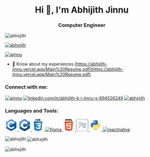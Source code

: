 <h1 align="center">Hi 👋, I'm Abhijith Jinnu</h1>
<h3 align="center">Computer Engineer</h3>

<p align="left"> <img src="https://komarev.com/ghpvc/?username=abhxjith&label=Profile%20views&color=0e75b6&style=flat" alt="abhxjith" /> </p>

<p align="left"> <a href="https://github.com/ryo-ma/github-profile-trophy"><img src="https://github-profile-trophy.vercel.app/?username=abhxjith" alt="abhxjith" /></a> </p>

<p align="left"> <a href="https://twitter.com/ajinnu" target="blank"><img src="https://img.shields.io/twitter/follow/ajinnu?logo=twitter&style=for-the-badge" alt="ajinnu" /></a> </p>

- 📄 Know about my experiences [https://abhijith-jinnu.vercel.app/Main%20Resume.pdf](https://abhijith-jinnu.vercel.app/Main%20Resume.pdf)

<h3 align="left">Connect with me:</h3>
<p align="left">
<a href="https://twitter.com/ajinnu" target="blank"><img align="center" src="https://raw.githubusercontent.com/rahuldkjain/github-profile-readme-generator/master/src/images/icons/Social/twitter.svg" alt="ajinnu" height="30" width="40" /></a>
<a href="https://linkedin.com/in/linkedin.com/in/abhijith-k-j-jinnu-s-694526249" target="blank"><img align="center" src="https://raw.githubusercontent.com/rahuldkjain/github-profile-readme-generator/master/src/images/icons/Social/linked-in-alt.svg" alt="linkedin.com/in/abhijith-k-j-jinnu-s-694526249" height="30" width="40" /></a>
<a href="https://instagram.com/abhxjith" target="blank"><img align="center" src="https://raw.githubusercontent.com/rahuldkjain/github-profile-readme-generator/master/src/images/icons/Social/instagram.svg" alt="abhxjith" height="30" width="40" /></a>
</p>

<h3 align="left">Languages and Tools:</h3>
<p align="left"> <a href="https://www.cprogramming.com/" target="_blank" rel="noreferrer"> <img src="https://raw.githubusercontent.com/devicons/devicon/master/icons/c/c-original.svg" alt="c" width="40" height="40"/> </a> <a href="https://www.w3schools.com/cpp/" target="_blank" rel="noreferrer"> <img src="https://raw.githubusercontent.com/devicons/devicon/master/icons/cplusplus/cplusplus-original.svg" alt="cplusplus" width="40" height="40"/> </a> <a href="https://www.w3schools.com/css/" target="_blank" rel="noreferrer"> <img src="https://raw.githubusercontent.com/devicons/devicon/master/icons/css3/css3-original-wordmark.svg" alt="css3" width="40" height="40"/> </a> <a href="https://www.figma.com/" target="_blank" rel="noreferrer"> <img src="https://www.vectorlogo.zone/logos/figma/figma-icon.svg" alt="figma" width="40" height="40"/> </a> <a href="https://www.w3.org/html/" target="_blank" rel="noreferrer"> <img src="https://raw.githubusercontent.com/devicons/devicon/master/icons/html5/html5-original-wordmark.svg" alt="html5" width="40" height="40"/> </a> <a href="https://www.photoshop.com/en" target="_blank" rel="noreferrer"> <img src="https://raw.githubusercontent.com/devicons/devicon/master/icons/photoshop/photoshop-line.svg" alt="photoshop" width="40" height="40"/> </a> <a href="https://www.python.org" target="_blank" rel="noreferrer"> <img src="https://raw.githubusercontent.com/devicons/devicon/master/icons/python/python-original.svg" alt="python" width="40" height="40"/> </a> <a href="https://reactnative.dev/" target="_blank" rel="noreferrer"> <img src="https://reactnative.dev/img/header_logo.svg" alt="reactnative" width="40" height="40"/> </a> </p>

<p><img align="left" src="https://github-readme-stats.vercel.app/api/top-langs?username=abhxjith&show_icons=true&locale=en&layout=compact" alt="abhxjith" /></p>

<p>&nbsp;<img align="center" src="https://github-readme-stats.vercel.app/api?username=abhxjith&show_icons=true&locale=en" alt="abhxjith" /></p>

<p><img align="center" src="https://github-readme-streak-stats.herokuapp.com/?user=abhxjith&" alt="abhxjith" /></p>

